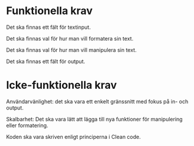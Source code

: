 # Funktionella krav

Det ska finnas ett fält för textinput.

Det ska finnas val för hur man vill formatera sin text.

Det ska finnas val för hur man vill manipulera sin text.

Det ska finnas ett fält för output.

# Icke-funktionella krav

Användarvänlighet: det ska vara ett enkelt gränssnitt med fokus på in- och output.

Skalbarhet: Det ska vara lätt att lägga till nya funktioner för manipulering eller formatering.

Koden ska vara skriven enligt principerna i Clean code.